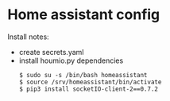 # Home assistant config

Install notes:
- create secrets.yaml
- install houmio.py dependencies
  ```
  $ sudo su -s /bin/bash homeassistant
  $ source /srv/homeassistant/bin/activate
  $ pip3 install socketIO-client-2==0.7.2
  ```
